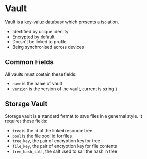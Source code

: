 # Vault

Vault is a key-value database which presents a isolation.

- Identified by unique identity
- Encrypted by default
- Doesn't be linked to profile
- Being synchronised across devices

## Common Fields
All vaults must contain these fields:
- `name` is the name of vault
- `version` is the version of the vault, current is string `1`

## Storage Vault
Storage vault is a standard format to save files in a genernal style.
It requires these fields:
- `tree` is the id of the linked resource tree
- `pool` is the file pool id for files
- `tree_key`, the pair of encryption key for tree
- `file_key`, the pair of encryption key for file contents
- `tree_hash_salt`, the salt used to salt the hash in tree
